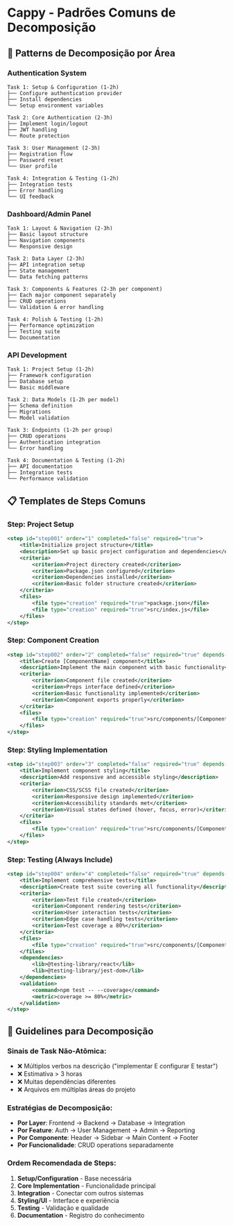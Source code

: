 # Cappy - Padrões Comuns de Decomposição

## 🔧 **Patterns de Decomposição por Área**

### **Authentication System**
```
Task 1: Setup & Configuration (1-2h)
├── Configure authentication provider
├── Install dependencies
└── Setup environment variables

Task 2: Core Authentication (2-3h)  
├── Implement login/logout
├── JWT handling
└── Route protection

Task 3: User Management (2-3h)
├── Registration flow
├── Password reset
└── User profile

Task 4: Integration & Testing (1-2h)
├── Integration tests
├── Error handling
└── UI feedback
```

### **Dashboard/Admin Panel**
```
Task 1: Layout & Navigation (2-3h)
├── Basic layout structure
├── Navigation components
└── Responsive design

Task 2: Data Layer (2-3h)
├── API integration setup
├── State management
└── Data fetching patterns

Task 3: Components & Features (2-3h per component)
├── Each major component separately
├── CRUD operations
└── Validation & error handling

Task 4: Polish & Testing (1-2h)
├── Performance optimization
├── Testing suite
└── Documentation
```

### **API Development**
```
Task 1: Project Setup (1-2h)
├── Framework configuration
├── Database setup
└── Basic middleware

Task 2: Data Models (1-2h per model)
├── Schema definition
├── Migrations
└── Model validation

Task 3: Endpoints (1-2h per group)
├── CRUD operations
├── Authentication integration
└── Error handling

Task 4: Documentation & Testing (1-2h)
├── API documentation
├── Integration tests
└── Performance validation
```

## 📋 **Templates de Steps Comuns**

### **Step: Project Setup**
```xml
<step id="step001" order="1" completed="false" required="true">
    <title>Initialize project structure</title>
    <description>Set up basic project configuration and dependencies</description>
    <criteria>
        <criterion>Project directory created</criterion>
        <criterion>Package.json configured</criterion>
        <criterion>Dependencies installed</criterion>
        <criterion>Basic folder structure created</criterion>
    </criteria>
    <files>
        <file type="creation" required="true">package.json</file>
        <file type="creation" required="true">src/index.js</file>
    </files>
</step>
```

### **Step: Component Creation**
```xml
<step id="step002" order="2" completed="false" required="true" depends-on="step001">
    <title>Create [ComponentName] component</title>
    <description>Implement the main component with basic functionality</description>
    <criteria>
        <criterion>Component file created</criterion>
        <criterion>Props interface defined</criterion>
        <criterion>Basic functionality implemented</criterion>
        <criterion>Component exports properly</criterion>
    </criteria>
    <files>
        <file type="creation" required="true">src/components/[ComponentName].jsx</file>
    </files>
</step>
```

### **Step: Styling Implementation**
```xml
<step id="step003" order="3" completed="false" required="true" depends-on="step002">
    <title>Implement component styling</title>
    <description>Add responsive and accessible styling</description>
    <criteria>
        <criterion>CSS/SCSS file created</criterion>
        <criterion>Responsive design implemented</criterion>
        <criterion>Accessibility standards met</criterion>
        <criterion>Visual states defined (hover, focus, error)</criterion>
    </criteria>
    <files>
        <file type="creation" required="true">src/components/[ComponentName].module.css</file>
    </files>
</step>
```

### **Step: Testing (Always Include)**
```xml
<step id="step004" order="4" completed="false" required="true" depends-on="step003">
    <title>Implement comprehensive tests</title>
    <description>Create test suite covering all functionality</description>
    <criteria>
        <criterion>Test file created</criterion>
        <criterion>Component rendering tests</criterion>
        <criterion>User interaction tests</criterion>
        <criterion>Edge case handling tests</criterion>
        <criterion>Test coverage ≥ 80%</criterion>
    </criteria>
    <files>
        <file type="creation" required="true">src/components/[ComponentName].test.js</file>
    </files>
    <dependencies>
        <lib>@testing-library/react</lib>
        <lib>@testing-library/jest-dom</lib>
    </dependencies>
    <validation>
        <command>npm test -- --coverage</command>
        <metric>coverage >= 80%</metric>
    </validation>
</step>
```

## 🎯 **Guidelines para Decomposição**

### **Sinais de Task Não-Atômica:**
- ❌ Múltiplos verbos na descrição ("implementar E configurar E testar")
- ❌ Estimativa > 3 horas
- ❌ Muitas dependências diferentes
- ❌ Arquivos em múltiplas áreas do projeto

### **Estratégias de Decomposição:**
- **Por Layer**: Frontend → Backend → Database → Integration
- **Por Feature**: Auth → User Management → Admin → Reporting
- **Por Componente**: Header → Sidebar → Main Content → Footer
- **Por Funcionalidade**: CRUD operations separadamente

### **Ordem Recomendada de Steps:**
1. **Setup/Configuration** - Base necessária
2. **Core Implementation** - Funcionalidade principal
3. **Integration** - Conectar com outros sistemas
4. **Styling/UI** - Interface e experiência
5. **Testing** - Validação e qualidade
6. **Documentation** - Registro do conhecimento
